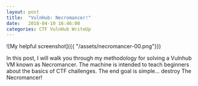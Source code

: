 ```yaml
---
layout: post
title:  "VulnHub: Necromancer!"
date:   2018-04-10 16:46:00
categories: CTF VulnHub WriteUp
---
```

![My helpful screenshot]({{ "/assets/necromancer-00.png"}})

In this post, I will walk you through my methodology for solving a Vulnhub VM known as Necromancer.
The machine is intended to teach beginners about the basics of CTF challenges.
The end goal is simple… destroy The Necromancer!